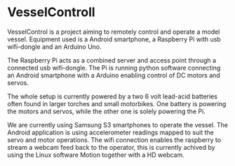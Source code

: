 <h1>VesselControll</h1>

VesselControl is a project aiming to remotely control and operate a model vessel. Equipment used is a Android smartphone, a Raspberry Pi with usb wifi-dongle and an Arduino Uno.

The Raspberry Pi acts as a combined server and access point through a connected usb wifi-dongle. 
The Pi is running python software connecting an Android smartphone with a Arduino enabling control of DC motors and servos.

The whole setup is currently powered by a two 6 volt lead-acid batteries often found in larger torches and small motorbikes. One battery is powering the motors and servos, while the other one is solely powering the Pi.

We are currently using Samsung S3 smartphones to operate the vessel. The Android application is using accelerometer readings mapped to suit the servo and motor operations.
The wifi connection enables the raspberry to stream a webcam feed back to the operator, this is currently achived by using the Linux software Motion together with a HD webcam.
